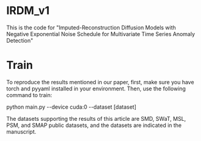 # IRDM_v1
This is the code for "Imputed-Reconstruction Diffusion Models with Negative Exponential Noise Schedule for Multivariate Time Series Anomaly Detection"
# Train
To reproduce the results mentioned in our paper, first, make sure you have torch and pyyaml installed in your environment. Then, use the following command to train:

python main.py --device cuda:0 --dataset [dataset]

The datasets supporting the results of this article are SMD, SWaT, MSL, PSM, and SMAP public datasets, and the datasets are indicated in the manuscript.
